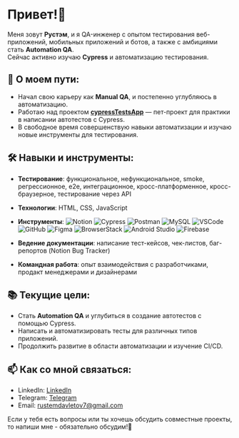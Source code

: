 # Привет!👋

Меня зовут **Рустэм**, и я QA-инженер с опытом тестирования веб-приложений, мобильных приложений и ботов, а также с амбициями стать **Automation QA**.  
Сейчас активно изучаю **Cypress** и автоматизацию тестирования.

## 🚀 О моем пути:
- Начал свою карьеру как **Manual QA**, и постепенно углубляюсь в автоматизацию.
- Работаю над проектом [**cypressTestsApp**](https://github.com/chickenzombie/cypressTestsApp) — пет-проект для практики в написании автотестов с Cypress.
- В свободное время совершенствую навыки автоматизации и изучаю новые инструменты для тестирования.

## 🛠️ Навыки и инструменты:
- **Тестирование**: функциональное, нефункциональное, smoke, регрессионное, e2e, интеграционное, кросс-платформенное, кросс-браузерное, тестирование через API
- **Технологии**: HTML, CSS, JavaScript
- **Инструменты**:
  ![Notion](https://img.shields.io/badge/Notion-000000?style=flat-square&logo=notion&logoColor=white)
  ![Cypress](https://img.shields.io/badge/-Cypress-17202C?logo=cypress&logoColor=white)
  ![Postman](https://img.shields.io/badge/-Postman-FF6C37?logo=postman&logoColor=white)
  ![MySQL](https://img.shields.io/badge/-MySQL-4479A1?logo=mysql&logoColor=white)
  ![VSCode](https://img.shields.io/badge/-VSCode-007ACC?logo=visual-studio-code&logoColor=white)
  ![GitHub](https://img.shields.io/badge/-GitHub-181717?logo=github&logoColor=white)
  ![Figma](https://img.shields.io/badge/-Figma-F24E1E?logo=figma&logoColor=white)
  ![BrowserStack](https://img.shields.io/badge/-BrowserStack-FF7F00?logo=browserstack&logoColor=white)
  ![Android Studio](https://img.shields.io/badge/Android%20Studio-3DDC84?style=flat-square&logo=androidstudio&logoColor=white)
  ![Firebase](https://img.shields.io/badge/-Firebase-FFCA28?logo=firebase&logoColor=black)

- **Ведение документации**: написание тест-кейсов, чек-листов, баг-репортов (Notion Bug Tracker)
- **Командная работа**: опыт взаимодействия с разработчиками, продакт менеджерами и дизайнерами

## 📚 Текущие цели:
- Стать **Automation QA** и углубиться в создание автотестов с помощью Cypress.
- Написать и автоматизировать тесты для различных типов приложений.
- Продолжить развитие в области автоматизации и изучение CI/CD.

## 📫 Как со мной связаться:
- LinkedIn: [LinkedIn](https://www.linkedin.com/in/rustem-davletov/)
- Telegram: [Telegram](https://t.me/rustyman1337)
- Email: rustemdavletov7@gmail.com
  
Если у тебя есть вопросы или ты хочешь обсудить совместные проекты, то напиши мне - обязательно обсудим!🤝



